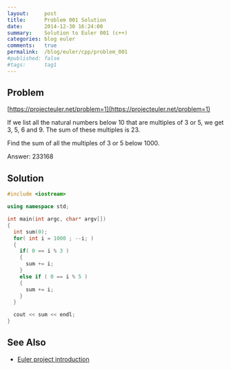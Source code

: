 ```yaml
---
layout:     post
title:      Problem 001 Solution
date:       2014-12-30 16:24:00
summary:    Solution to Euler 001 (c++)
categories: blog euler
comments:   true
permalink:  /blog/euler/cpp/problem_001
#published: false
#tags:      tag1
---
```


## Problem

[https://projecteuler.net/problem=1](https://projecteuler.net/problem=1)

If we list all the natural numbers below 10 that are multiples of 3 or 5, we get 3, 5, 6 and 9. The sum of these multiples is 23.

Find the sum of all the multiples of 3 or 5 below 1000.

Answer: 233168

## Solution

```cpp
#include <iostream>

using namespace std;

int main(int argc, char* argv[])
{
  int sum(0);
  for( int i = 1000 ; --i; )
  {
    if( 0 == i % 3 )
    {
      sum += i;
    }
    else if ( 0 == i % 5 )
    {
      sum += i;
    }
  }

  cout << sum << endl;
}
```

## See Also
* [Euler project introduction]({{site.baseurl}}/blog/euler/introduction)

